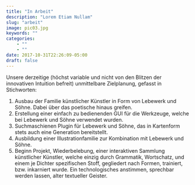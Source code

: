 ```yaml
---
title: "In Arbeit"
description: "Lorem Etiam Nullam"
slug: "arbeit"
image: pic03.jpg
keywords: ""
categories: 
    - ""
    - ""
date: 2017-10-31T22:26:09-05:00
draft: false
---
```


Unsere derzeitige (höchst variable und nicht von den Blitzen der innovativen Intuition befreit) unmittelbare Zielplanung, gefasst in Stichworten:

1. Ausbau der Familie künstlicher Künstler in Form von Lebewerk und Söhne. Dabei über das poetische hinaus greifen.
2. Erstellung einer einfach zu bedienenden GUI für die Werkzeuge, welche bei Lebewerk und Söhne verwendet wurden.
3. Suchmaschienen Plugin für Lebewerk und Söhne, das in Kartenform stets auch eine Generation bereitstellt.
4. Ausbildung einer Illustrationfamilie zur Kombination mit Lebewerk und Söhne.
5. Beginn Projekt, Wiederbelebung, einer interaktiven Sammlung künstlicher Künstler, welche einzig durch Grammatik, Wortschatz, und einem je Dichter spezifischen Stoff, gegliedert nach Formen, trainiert, bzw. inkarniert wurde. Ein technologisches anstimmen, sprechbar werden lassen, alter textueller Geister.
